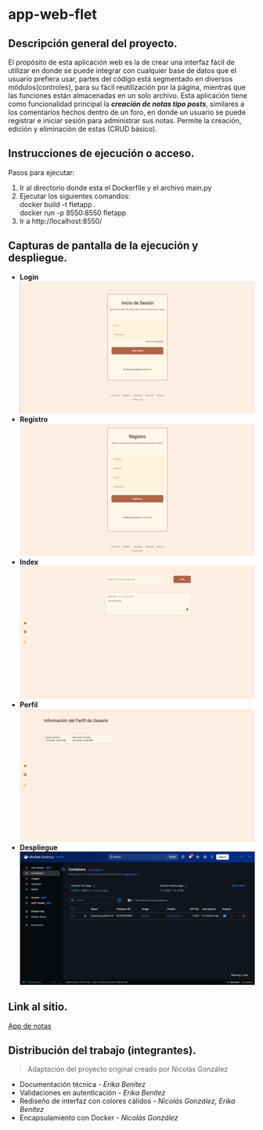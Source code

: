 # app-web-flet
## Descripción general del proyecto.
El propósito de esta aplicación web es la de crear una interfaz fácil de utilizar en donde se puede integrar con cualquier base de datos que el usuario prefiera usar, partes del código está segmentado en diversos módulos(controles), para su fácil reutilización por la página, mientras que las funciones están almacenadas en un solo archivo.
Esta aplicación tiene como funcionalidad principal la ***creación de notas tipo posts***, similares a los comentarios hechos dentro de un foro, en donde un usuario se puede registrar e iniciar sesión para administrar sus notas. Permite la creación, edición y eliminación de estas (CRUD básico). 
## Instrucciones de ejecución o acceso.
Pasos para ejecutar:
1. Ir al directorio donde esta el Dockerfile y el archivo main.py
2. Ejecutar los siguientes comandos:<br/>
    docker build -t fletapp . <br/>
    docker run -p 8550:8550 fletapp
3. Ir a http://localhost:8550/
## Capturas de pantalla de la ejecución y despliegue.
- **Login**
![Login](Capturas/login.png)
- **Registro**
![Registro](Capturas/registro.png)
- **Index**
![Index](Capturas/index.png)
- **Perfil**
![Perfil](Capturas/perfil.png)
- **Despliegue**
![Despliegue](Capturas/despliegue.png)

## Link al sitio.
[App de notas](//localhost:8550/)

## Distribución del trabajo (integrantes).
> Adaptación del proyecto original creado por Nicolás González
+ Documentación técnica - _Erika Benítez_
+ Validaciones en autenticación - _Erika Benítez_
+ Rediseño de interfaz con colores cálidos - _Nicolás González, Erika Benítez_
+ Encapsulamiento con Docker - _Nicolás González_
